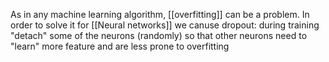 
As in any machine learning algorithm, [[overfitting]] can be a problem. In order to solve it for [[Neural networks]] we canuse dropout: during training "detach" some of the neurons (randomly) so that other neurons need to "learn" more feature and are less prone to overfitting